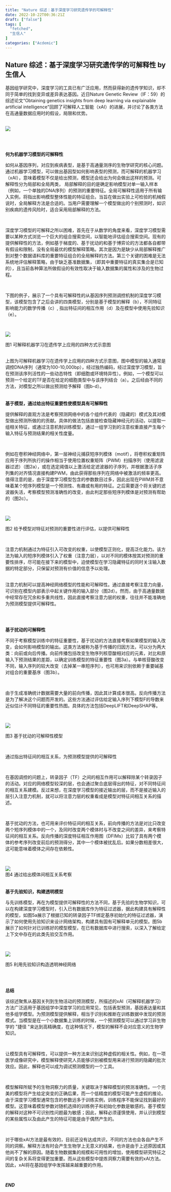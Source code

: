 ```yaml
---
title: "Nature 综述：基于深度学习研究遗传学的可解释性"
date: 2022-10-22T00:36:21Z
draft: ["false"]
tags: [
  "fetched",
  "生信人"
]
categories: ["Acdemic"]
---
```

Nature 综述：基于深度学习研究遗传学的可解释性 by 生信人
------
<div><section><span>基因组学研究中，深度学习的工具已有广泛应用，然而获得新的遗传学知识，却不同于简单的找到变异或差异表达基因。近日</span><span>Nature Genetic Review（IF：59）的综述论文“Obtaining genetics insights from deep learning via explainable artificial intelligence"回顾了可解释人工智能（xAI）的进展</span><span>，并讨论了各类方法在高通量数据应用时的假设，局限和优势。</span></section><section><span><br></span></section><p><img data-galleryid="" data-ratio="0.3196405648267009" data-s="300,640" data-src="https://mmbiz.qpic.cn/mmbiz_png/N3X4LBoaQjVXCkdqa5YM9b39T6CFtlVtRE4bGEaibAhKibYnMdvNS5Wd5zf0ZibtiaMFu1Pib94bTGtsAlQX0Y9lNLg/640?wx_fmt=png" data-type="png" data-w="779" src="https://mmbiz.qpic.cn/mmbiz_png/N3X4LBoaQjVXCkdqa5YM9b39T6CFtlVtRE4bGEaibAhKibYnMdvNS5Wd5zf0ZibtiaMFu1Pib94bTGtsAlQX0Y9lNLg/640?wx_fmt=png"></p><p><br></p><section data-role="title" data-tools="135编辑器" data-id="117010"><section><section><section><br></section><section data-brushtype="text" hm_fix="204:366"><strong><span>何为机器学习模型的可解释性</span></strong></section></section></section></section><p><span>如何从基因序列，对应到疾病表型，是基于高通量测序的生物学研究的核心问题。</span><span>通过机器学习模型，可以做出基因型如何影响表型的预测，而可解释的机器学习（xAI），意味着模型不仅是给出预测，模型还会给出为何会做出这样的预测。可解释性分为局部和全局两类， 局部解释的目的是确定影响模型对单一输入样本（例如，一个单独的DNA序列）的预测的重要特征。全局可解释性适用于所有输入实例，将指出影响模型整体性能的特征组合。当旨在做出实验上可检验的机械假说时，全局解释方法是合适的。</span><span>当用户需要理解一个模型做出的个别预测时，如识别疾病的遗传风险时，适合采用局部解释的方法。</span></p><p><span><br></span></p><p><span>深度学习模型的可解释之所以困难，首先在于从数学的角度来看，深度学习模型需要以某种方式浏览一个巨大的组合搜索空间，以智能地评估组合搜索空间。</span><span>现有的提供解释性的方法，例如基于梯度的、基于扰动的和基于博弈论的方法都各自都带有假设和限制，没有全局最优的模型解释策略。其次是因为是缺少从局部解释推广到对整个数据语料库的重要特征组合的全局解释的方法。第三个关键的困难是无法系统地评估解释策略，由于缺乏基准数据集，（即其中重要特征的真实集合是已知的），且当前各种算法所做假设的有效性取决于输入数据集的属性和涉及的生物过程。</span></p><p><span><br></span></p><p><span>下图的例子，展示了一个具有可解释性的从基因序列预测调控机制的深度学习模型，</span><span>该模型包含了之后会讲的四类模型，分别是基于模型的解释（b），不同特征影响能力的数学传播（c）, 指出特征间的相互作用（d）及在模型中使用先验知识（e）。</span></p><p><span><br></span></p><section><img data-galleryid="" data-ratio="1.1379772270596116" data-s="300,640" data-src="https://mmbiz.qpic.cn/mmbiz_png/N3X4LBoaQjV4UUkPg0FicgX1ibuvN1DvsDpthITibXkQmpia0foOs22hJFAMmttfhjRpfnmRtvownBPepbwkhIJZ2g/640?wx_fmt=png" data-type="png" data-w="1493" src="https://mmbiz.qpic.cn/mmbiz_png/N3X4LBoaQjV4UUkPg0FicgX1ibuvN1DvsDpthITibXkQmpia0foOs22hJFAMmttfhjRpfnmRtvownBPepbwkhIJZ2g/640?wx_fmt=png"></section><p><span>图1 可解释机器学习在遗传学上应用的四种方式示意图</span><br></p><section><br></section><section><span>上图为可解释机器学习在遗传学上应用的四种方式示意图，</span><span>图中模型的输入通常是调控DNA序列（通常为100-10,000bp），经过独热编码，经过深度学习模型，旨在预测该序列活性的一些动态特性（即细胞或环境特异性）。例如，一个模型可以预测一个给定的TF是否在给定的细胞类型中与该序列结合（a）。之后经由不同的方法，对模型之所以做出预测给予解释（图b-d）。</span></section><section><br></section><section data-role="title" data-tools="135编辑器" data-id="117010"><section><section><section><br></section><section data-brushtype="text" hm_fix="204:366"><strong><span>基于模型，通过给出特征重要性使模型具有可解释性</span></strong></section></section></section></section><p><span>提供解释的直观方法是考察预测网络中的各个组件代表的（隐藏的）模式及其对模型做出预测所做的的贡献。</span><span>具体的做法包括直接检查隐藏神经元的活动，以提取一组相关特征，或通过注意机制训练模型，通过一组学习到的注意权重直接产生每个输入特征与预测结果的相关性度量。</span></p><p><span><br></span></p><p><span>例如在卷积神经网络中，第一层神经元捕获短序列模体（motif），将卷积权重矩阵应用于序列所执行的操作相当于使用位置权重矩阵（PWM）扫描序列（使用滤波器过滤）（图2a），或在选定阈值以上激活给定滤波器的子序列，并根据激活子序列集的对齐情况直接构建PWM，由此获得那些序列在网络中被激活的频率更高。</span><span>值得注意的是，由于深度学习模型包含的参数数目过多，因此出现在PWM并不意味着某个短序列模型是一个预测性、有趣或有用的特征。</span><span>之后需要逐个将关键的滤波器失活，考察模型预测准确性的改变，由此判定那些短序列模体是对预测有帮助的（图2c）。</span></p><p><span><br></span></p><section><img data-galleryid="" data-ratio="1.41399416909621" data-s="300,640" data-src="https://mmbiz.qpic.cn/mmbiz_png/N3X4LBoaQjV4UUkPg0FicgX1ibuvN1DvsDnB1btnzBoEZuXZHcK2syXfOEM6LITDrfE10dByPKhl3NeLOwhgerxg/640?wx_fmt=png" data-type="png" data-w="1029" src="https://mmbiz.qpic.cn/mmbiz_png/N3X4LBoaQjV4UUkPg0FicgX1ibuvN1DvsDnB1btnzBoEZuXZHcK2syXfOEM6LITDrfE10dByPKhl3NeLOwhgerxg/640?wx_fmt=png"></section><p><span>图2 给予模型对特征对预测的重要性进行评估，以提供可解释性</span><br></p><p><span><br></span></p><p><span>注意力机制通过为特征引入可改变的权重，以使模型正则化，提高泛化能力。该方法为输入的短序列模体引入了权重（注意力层），以对不同的模体按其对预测的重要性排序，尽可能在接下来的模型中，迫使模型在学习隐藏特征的同时关注输入数据的特定部分，只保留对预测有价值的信息予以处理。</span></p><p><span><br></span><span>注意力机制可以提高神经网络模型的性能和可解释性。通过直接考察注意力向量，可识别在模型内部表示中起关键作用的输入部分（图2d）。然而，</span><span>由于高通量数据中经常存在冗余和多重共线性，因此直接考察注意力层的权重，往往并不能准确地为预测模型提供可解释性。</span></p><p><br></p><section data-role="title" data-tools="135编辑器" data-id="117010"><section><section><section><br></section><section data-brushtype="text" hm_fix="204:366"><strong><span>基于扰动的可解释性</span></strong></section></section></section></section><p><span>不同于考察模型训练中的特征重要性，基于扰动的方法直接考察如果模型的输入改变，会如何影响模型的输出。</span><span>这类方法被称为基于传播的归因方法，可以分为两大类：向前或向后传播。向前传播包括改变生物序列核苷酸相对应的元素，对比和原输入下预测结果的差距，以确定训练模型的特征重要性（图3a）。与单核苷酸改变不同，输入序列的较大改变（去掉某一串短序列），也可用来识别依赖于重要碱基对组合的重要基序（图3b）。</span></p><p><span><br></span></p><p><span>由于生成准确统计数据需要大量的前向传播，因此其计算成本很高。反向传播方法是为了解决这个问题而开发的。这些方法通过评估给定输入序列下模型F的导数来近似估计不同特征的重要性热图。具体的方法包括DeepLIFT和DeepSHAP等。</span></p><p><span><br></span></p><section><img data-galleryid="" data-ratio="0.6517285531370038" data-s="300,640" data-src="https://mmbiz.qpic.cn/mmbiz_png/N3X4LBoaQjV4UUkPg0FicgX1ibuvN1DvsDObVHKQB8Y9MR0TUkLWAAiadoQFguZGeUiapjUh536uLr1B2yO780TDmg/640?wx_fmt=png" data-type="png" data-w="1562" src="https://mmbiz.qpic.cn/mmbiz_png/N3X4LBoaQjV4UUkPg0FicgX1ibuvN1DvsDObVHKQB8Y9MR0TUkLWAAiadoQFguZGeUiapjUh536uLr1B2yO780TDmg/640?wx_fmt=png"></section><p><span>图3 基于扰动的可解释性模型</span></p><p><br></p><p><span>通过指出特征间的相互关系，为预测模型提供的可解释性</span><br></p><p><span><br></span></p><p><span>在基因调控的问题上，转录因子（TF）之间的相互作用可以解释除某个转录因子的活动。</span><span>对应的网络模型较深的层，也会通过聚合底层得出的特征，对不同特征间的相互关系建模。反过来想，在深度学习模型的接近输出的层，而不是接近输入的层引入注意力机制，就可以将注意力层的权重看成是模型对特征间相互关系的描述。</span></p><p><span><br></span></p><p><span>基于扰动的方法，也可用来评价特征间的相互关系，前向传播的方法是对比只改变两个短序列模体中的一个，及同时改变两个模体时与不改变之间的差异，来考察特征间的相互关系。</span><span>反向传播的深度特征相互作用图（DFIMs）比较了具有两个模体的参考序列改变前后的预测得分，其中一个模体被扰乱后。如果分数相差很大，这可能意味着模体之间存在依赖性。</span></p><p><span><br></span></p><section><img data-galleryid="" data-ratio="0.4403183023872679" data-s="300,640" data-src="https://mmbiz.qpic.cn/mmbiz_png/N3X4LBoaQjV4UUkPg0FicgX1ibuvN1DvsD4C1zuAKHHibNCqhhluBY541whcaNLPAXRudzBIGvejkoB4SDzHC1xHA/640?wx_fmt=png" data-type="png" data-w="1885" src="https://mmbiz.qpic.cn/mmbiz_png/N3X4LBoaQjV4UUkPg0FicgX1ibuvN1DvsD4C1zuAKHHibNCqhhluBY541whcaNLPAXRudzBIGvejkoB4SDzHC1xHA/640?wx_fmt=png"></section><section><span>图4 通过给出模体间相互关系考察</span></section><section><br></section><section data-role="title" data-tools="135编辑器" data-id="117010"><section><section><section><br></section><section data-brushtype="text" hm_fix="204:366"><strong><span>基于先验知识，构建透明模型</span></strong></section></section></section></section><p><span>与先训练模型，再在为模型提供可解释性的方法不同，基于先验的生物学知识，</span><span>可以在构建深度学习模型时，引入已有数据库作为特征过滤器，据此构建具有解释性的模型</span><span>，如图5a展示了根据已知的转录因子TF绑定基序初始化的特征过滤器，演示了如何使用先验知识来设计网络架构，构建具有固有可解释单元的模型。图5b展示了如何针对已训练好的模型模型，在已有数据库中进行搜索，以深入了解给定上下文中存在的此类先验交互作用。</span></p><p><span><br></span></p><section><img data-galleryid="" data-ratio="1.6381156316916488" data-s="300,640" data-src="https://mmbiz.qpic.cn/mmbiz_png/N3X4LBoaQjV4UUkPg0FicgX1ibuvN1DvsDoO62MIadry4wpG3YufEtrFrqhx7k8DabyKhboBFx3LyNggm3DbicxIQ/640?wx_fmt=png" data-type="png" data-w="934" src="https://mmbiz.qpic.cn/mmbiz_png/N3X4LBoaQjV4UUkPg0FicgX1ibuvN1DvsDoO62MIadry4wpG3YufEtrFrqhx7k8DabyKhboBFx3LyNggm3DbicxIQ/640?wx_fmt=png"></section><p><span>图5 利用先验知识构造透明神经网络</span></p><p><br></p><section data-role="title" data-tools="135编辑器" data-id="117010"><section><section><section><br></section><section data-brushtype="text" hm_fix="204:366"><strong><span>总结</span></strong><span></span></section></section></section></section><p><span>该综述聚焦从基因关列到生物活动的预测模型，所描述的xAI（可解释机器学习）方法广泛适用于基因组学中深度学习的应用常见</span><span>，包括表型预测，基因表达量和其他多组学模型。为预测模型提供解释，相当于识别和推断在训练数据中发现的预测模式。当模型是在一个小数据集上训练的时候，一个预测模型可以通过学习非生物学的 "捷径 "来达到高精确度，在这种情况下，模型的解释不会对应意义的生物学知识。</span></p><p><span><br></span></p><p><span>让模型具有可解释性，可以提供一种方法来识别这种虚假的相关性。例如，在一项医学成像研究中，模型解释使研究人员能够识别被模型用来进行预测的隐藏的批次效应。因此，解释也可以成为调试预测模型的一个工具。</span></p><p><span><br></span></p><p><span>模型解释所赋予的生物洞察力的质量，关键取决于解释模型的预测准确性。</span><span>一个完美的模型将产生给定突变的正确后果，而一个低精度的模型可能产生虚假的推论。由于深度学习模型通常包含的参数远多于训练实例，训练程序不能保证找到最好的模型。这意味着模型参数对随机选择的训练例子和初始化参数是敏感的。基于模型的解释对这种不可识别性问题最为敏感；因此，解释必须谨慎使用，并认识到模型的某些属性以及由此产生的特征可能是由于偶然产生的。</span></p><p><span><br></span></p><p><span>对于哪些xAI方法是最有效的，目前还没有达成共识，不同的方法也会各自产生不同的洞察。</span><span>解释方法有时会产生生物学上无意义的结果，也许是由于上述原因或其他尚不了解的原因。随着生物数据集的规模和可用性的增加，使用模型研究特征之间的复杂关系将变得更加重要。而从这些模型中提炼洞察力需要有效的xAI方法。因此，xAI将在基因组学中发挥越来越重要的作用。</span></p><p><span><br></span></p><section><section><section><section powered-by="xiumi.us"><section><p><span><em><strong>END</strong></em></span></p></section></section><section powered-by="xiumi.us"><section><section><svg viewbox="0 0 1 1"></svg></section></section></section></section></section></section><section powered-by="xiumi.us"><section><section><span>不想错过每天的热点和技术</span></section><section><span><span>欢迎大家添加生信人为</span><span><strong>星标</strong></span><span>推荐</span></span></section><section><br></section><section><span>撰稿  ▎Peter</span></section><section><span>排版  ▎XX</span></section><section><span><br></span></section><section><span><strong><span>最新思路推</span></strong></span><span></span></section><section powered-by="xiumi.us"><section><br></section><section><section powered-by="xiumi.us"><section><section powered-by="xiumi.us"><section><br></section><section powered-by="xiumi.us"><section><table width="578"><tbody><tr opera-tn-ra-comp="_$.pages:0.layers:0.comps:2.classicTable1:0" powered-by="xiumi.us"><td colspan="1" opera-tn-ra-cell="_$.pages:0.layers:0.comps:2.classicTable1:0.td@@0" rowspan="1" width="30.0000%"><section powered-by="xiumi.us"><section><p><strong>肿瘤免疫</strong></p></section></section></td><td colspan="1" rowspan="1" opera-tn-ra-cell="_$.pages:0.layers:0.comps:2.classicTable1:0.td@@1" width="70.0000%"><ul><li><section powered-by="xiumi.us"><section><p><a target="_blank" href="http://mp.weixin.qq.com/s?__biz=MzA5NjU5NjQ4MA==&amp;mid=2651203828&amp;idx=1&amp;sn=c09dbafd10d170359061258913d3c7d6&amp;chksm=8b5f2f9bbc28a68de8996969b13f26c20c051fe30be2bfc409b3391e0764ac2d20bd09efcf2f&amp;scene=21#wechat_redirect" textvalue="爆点肿瘤相关巨噬细胞" linktype="text" imgurl="" imgdata="null" data-itemshowtype="0" tab="innerlink" data-linktype="2" hasload="1"><span>爆点：肿瘤相关</span>巨噬细胞</a></p></section></section></li><li><p><a target="_blank" href="http://mp.weixin.qq.com/s?__biz=MzA5NjU5NjQ4MA==&amp;mid=2651202722&amp;idx=1&amp;sn=035ca5c0bb8cd4c6b3667a15f8241748&amp;chksm=8b5f23cdbc28aadba4575f216d9e00389a31afd81c57424c67b21d64a5034432a728775101f1&amp;scene=21#wechat_redirect" textvalue="T细胞耗竭如何生信" linktype="text" imgurl="" imgdata="null" data-itemshowtype="0" tab="innerlink" data-linktype="2" hasload="1">T细胞耗竭如何生信</a><br></p></li></ul></td></tr></tbody></table></section></section><section powered-by="xiumi.us"><section><table width="578"><tbody><tr opera-tn-ra-comp="_$.pages:0.layers:0.comps:4.classicTable1:0" powered-by="xiumi.us"><td colspan="1" opera-tn-ra-cell="_$.pages:0.layers:0.comps:4.classicTable1:0.td@@0" rowspan="1" width="30.0000%"><section powered-by="xiumi.us"><section><p><strong>细胞死亡</strong></p></section></section></td><td colspan="1" rowspan="1" opera-tn-ra-cell="_$.pages:0.layers:0.comps:4.classicTable1:0.td@@1" width="70.0000%"><ul><li><section powered-by="xiumi.us"><section><p><a target="_blank" href="http://mp.weixin.qq.com/s?__biz=MzA5NjU5NjQ4MA==&amp;mid=2651201615&amp;idx=1&amp;sn=154c456e092116f117e2dd478b05360b&amp;chksm=8b5f2720bc28ae36b5fe6679f26f02b4f4e5dbd40d131841bab2b5b2f750d9eb44755d762f0a&amp;scene=21#wechat_redirect" textvalue="继死亡后的热点：失巢凋亡" linktype="text" imgurl="" imgdata="null" data-itemshowtype="0" tab="innerlink" data-linktype="2" hasload="1">继死亡后的热点：失巢凋亡</a></p></section></section></li><li><section powered-by="xiumi.us"><section><p><a target="_blank" href="http://mp.weixin.qq.com/s?__biz=MzA5NjU5NjQ4MA==&amp;mid=2651188658&amp;idx=2&amp;sn=315a63f3ac3535c60c68df66813cadae&amp;chksm=8b5ceaddbc2b63cb33938f538eef2af8cfd3436c3ac1991581ccbd41bbe96c55277da124b5ba&amp;scene=21#wechat_redirect" textvalue="坏死性凋亡如何纯生信" linktype="text" imgurl="" imgdata="null" data-itemshowtype="0" tab="innerlink" data-linktype="2" hasload="1">坏死性凋亡如何纯生信</a></p></section></section></li></ul></td></tr></tbody></table><span></span></section></section><section powered-by="xiumi.us"><section><table width="578"><tbody><tr opera-tn-ra-comp="_$.pages:0.layers:0.comps:3.classicTable1:0" powered-by="xiumi.us"><td colspan="1" opera-tn-ra-cell="_$.pages:0.layers:0.comps:3.classicTable1:0.td@@0" rowspan="1" width="30.0000%"><section powered-by="xiumi.us"><section><p><strong>单细胞</strong></p></section></section></td><td colspan="1" rowspan="1" opera-tn-ra-cell="_$.pages:0.layers:0.comps:3.classicTable1:0.td@@1" width="70.0000%"><ul><li><section powered-by="xiumi.us"><section><p><a target="_blank" href="http://mp.weixin.qq.com/s?__biz=MzA5NjU5NjQ4MA==&amp;mid=2651201367&amp;idx=2&amp;sn=fd6320cc25787ad825b08030f8c8b76e&amp;chksm=8b5f1838bc28912ea7d0c565d000270e5ecfc041d8c66c07ea8edfda31580e55b5567bb06e94&amp;scene=21#wechat_redirect" textvalue="细胞通讯热点推荐" linktype="text" imgurl="" imgdata="null" data-itemshowtype="0" tab="innerlink" data-linktype="2" hasload="1">细胞通讯热点推荐</a></p></section></section></li><li><p><a target="_blank" href="http://mp.weixin.qq.com/s?__biz=MzA5NjU5NjQ4MA==&amp;mid=2651201367&amp;idx=3&amp;sn=f81bd5329ef168d5fe73aad09cbd3475&amp;chksm=8b5f1838bc28912e010356fe1c19e9b454736723eeb98a1604d2fe34ca18b175bf266f6ed3e8&amp;scene=21#wechat_redirect" textvalue="经典临床耐药性问题解决方案，带你发7+" linktype="text" imgurl="" imgdata="null" data-itemshowtype="0" tab="innerlink" data-linktype="2" hasload="1">经典临床耐药性问题</a><br></p></li></ul></td></tr></tbody></table></section><section><section powered-by="xiumi.us"><section><section powered-by="xiumi.us"><section><table width="578"><tbody><tr opera-tn-ra-comp="_$.pages:0.layers:0.comps:5.classicTable1:0" powered-by="xiumi.us"><td colspan="1" opera-tn-ra-cell="_$.pages:0.layers:0.comps:5.classicTable1:0.td@@0" rowspan="1" width="30.0000%"><section powered-by="xiumi.us"><section><p><strong>m6A专题</strong></p></section></section></td><td colspan="1" rowspan="1" opera-tn-ra-cell="_$.pages:0.layers:0.comps:5.classicTable1:0.td@@1" width="70.0000%"><ul><li><section powered-by="xiumi.us"><section><p><a target="_blank" href="http://mp.weixin.qq.com/s?__biz=MzA5NjU5NjQ4MA==&amp;mid=2651204757&amp;idx=1&amp;sn=05dcf96795f30c814d448834bd279532&amp;chksm=8b5f2bfabc28a2ec92d16030e3231f2d23d660b269488a06538e9dc654a404c0bca854533c68&amp;scene=21#wechat_redirect" textvalue="m6A双热点联合分析如何发高分" linktype="text" imgurl="" imgdata="null" data-itemshowtype="0" tab="innerlink" data-linktype="2" hasload="1">m6A双热点联合分析如何发高分</a><br></p></section></section></li><li><p><a target="_blank" href="http://mp.weixin.qq.com/s?__biz=MzA5NjU5NjQ4MA==&amp;mid=2651194302&amp;idx=2&amp;sn=667dd2729c9b0f318f8c96b61a8c1c32&amp;chksm=8b5f04d1bc288dc72998dc9aa1e4958c53548a7a28caabef95a8294d989de934f5defb2b03f9&amp;scene=21#wechat_redirect" textvalue="同样是m6A胶质瘤为何越发越高" linktype="text" imgurl="" imgdata="null" data-itemshowtype="0" tab="innerlink" data-linktype="2" hasload="1">m6A胶质瘤为何越发越高</a></p></li></ul></td></tr></tbody></table></section></section></section></section></section></section><section><br></section></section></section></section></section></section></section></section><p><mp-style-type data-value="3"></mp-style-type></p></div>  
<hr>
<a href="https://mp.weixin.qq.com/s/v4sRjmpXOkW0sxlEntu7Kg",target="_blank" rel="noopener noreferrer">原文链接</a>
